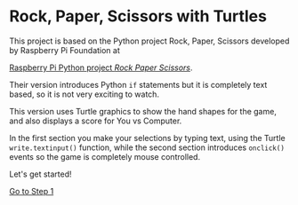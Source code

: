 # Rock, Paper, Scissors with Turtles

This project is based on the Python project Rock, Paper, Scissors developed by Raspberry Pi Foundation at 

[Raspberry Pi Python project *Rock Paper Scissors*](https://projects.raspberrypi.org/en/projects/rock-paper-scissors).

Their version introduces Python ```if``` statements but it is completely text based, so it is not very exciting to watch.

This version uses Turtle graphics to show the hand shapes for the game, and also displays a score for You vs Computer.

In the first section you make your selections by typing text, using the Turtle ```write.textinput()``` function, while the second section introduces ```onclick()``` events so the game is completely mouse controlled.

Let's get started!

[Go to Step 1](Step1-Make-Turtles)
